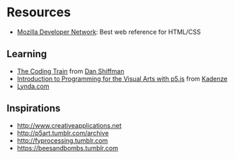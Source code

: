 # Resources

- [Mozilla Developer Network](https://developer.mozilla.org): Best web reference for HTML/CSS



## Learning

- [The Coding Train](https://www.youtube.com/user/shiffman/playlists) from [Dan Shiffman](http://shiffman.net)
- [Introduction to Programming for the Visual Arts with p5.js](https://www.kadenze.com/courses/introduction-to-programming-for-the-visual-arts-with-p5-js-vi) from [Kadenze](https://www.kadenze.com)
- [Lynda.com](http://lynda.com)


## Inspirations
- http://www.creativeapplications.net
- http://p5art.tumblr.com/archive
- http://fyprocessing.tumblr.com
- https://beesandbombs.tumblr.com
